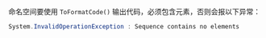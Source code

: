 命名空间要使用 `ToFormatCode()` 输出代码，必须包含元素，否则会报以下异常：

```csharp
System.InvalidOperationException : Sequence contains no elements
```

